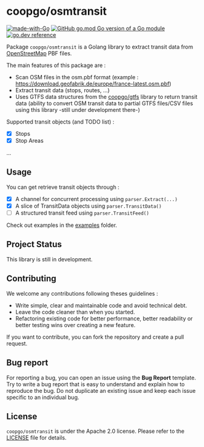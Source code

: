 # coopgo/osmtransit

[![made-with-Go](https://img.shields.io/badge/Made%20with-Go-1f425f.svg)](http://golang.org)
[![GitHub go.mod Go version of a Go module](https://img.shields.io/github/go-mod/go-version/coopgo/gtfs.svg)](https://github.com/coopgo/osmtransit)
[![go.dev reference](https://img.shields.io/badge/go.dev-reference-007d9c?logo=go&logoColor=white)](https://pkg.go.dev/github.com/coopgo/osmtransit)

Package `coopgo/osmtransit` is a Golang library to extract transit data from [OpenStreetMap](https://www.openstreetmap.org) PBF files.

The main features of this package are :

- Scan OSM files in the osm.pbf format (example : https://download.geofabrik.de/europe/france-latest.osm.pbf)
- Extract transit data (stops, routes, ...)
- Uses GTFS data structures from the [coopgo/gtfs](https://github.com/coopgo/gtfs) library to return transit data (ability to convert OSM transit data to partial GTFS files/CSV files using this library -still under development there-)

Supported transit objects (and TODO list) :

- [X] Stops
- [X] Stop Areas

...

## Usage

You can get retrieve transit objects through :

- [X] A channel for concurrent processing using `parser.Extract(...)`
- [X] A slice of TransitData objects using `parser.TransitData()`
- [ ] A structured transit feed using `parser.TransitFeed()`

Check out examples in the [examples](examples) folder.

## Project Status

This library is still in development. 

## Contributing


We welcome any contributions following theses guidelines :
- Write simple, clear and maintainable code and avoid technical debt. 
- Leave the code cleaner than when you started.
- Refactoring existing code for better performance, better readability or better testing wins over creating a new feature.

If you want to contribute, you can fork the repository and create a pull request.

## Bug report

For reporting a bug, you can open an issue using the **Bug Report** template. Try to write a bug report that is easy to understand and explain how to reproduce the bug. 
Do not duplicate an existing issue and keep each issue specific to an individual bug.

## License

`coopgo/osmtransit` is under the Apache 2.0 license. Please refer to the [LICENSE](LICENSE) file for details.
